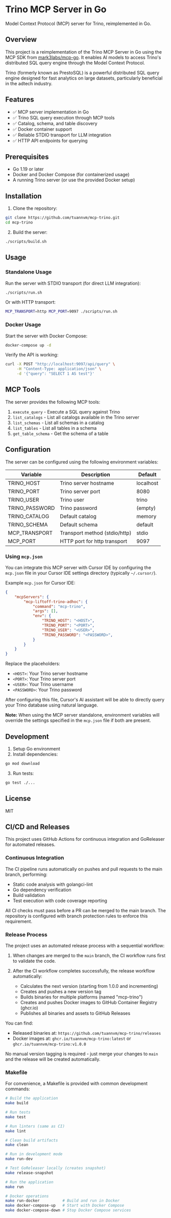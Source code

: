 # Trino MCP Server in Go

Model Context Protocol (MCP) server for Trino, reimplemented in Go.

## Overview

This project is a reimplementation of the Trino MCP Server in Go using the MCP SDK from [mark3labs/mcp-go](https://github.com/mark3labs/mcp-go). It enables AI models to access Trino's distributed SQL query engine through the Model Context Protocol.

Trino (formerly known as PrestoSQL) is a powerful distributed SQL query engine designed for fast analytics on large datasets, particularly beneficial in the adtech industry.

## Features

- ✅ MCP server implementation in Go
- ✅ Trino SQL query execution through MCP tools
- ✅ Catalog, schema, and table discovery
- ✅ Docker container support
- ✅ Reliable STDIO transport for LLM integration
- ✅ HTTP API endpoints for querying

## Prerequisites

- Go 1.19 or later
- Docker and Docker Compose (for containerized usage)
- A running Trino server (or use the provided Docker setup)

## Installation

1. Clone the repository:

```bash
git clone https://github.com/tuannvm/mcp-trino.git
cd mcp-trino
```

2. Build the server:

```bash
./scripts/build.sh
```

## Usage

### Standalone Usage

Run the server with STDIO transport (for direct LLM integration):

```bash
./scripts/run.sh
```

Or with HTTP transport:

```bash
MCP_TRANSPORT=http MCP_PORT=9097 ./scripts/run.sh
```

### Docker Usage

Start the server with Docker Compose:

```bash
docker-compose up -d
```

Verify the API is working:

```bash
curl -X POST "http://localhost:9097/api/query" \
     -H "Content-Type: application/json" \
     -d '{"query": "SELECT 1 AS test"}'
```

## MCP Tools

The server provides the following MCP tools:

1. `execute_query` - Execute a SQL query against Trino
2. `list_catalogs` - List all catalogs available in the Trino server
3. `list_schemas` - List all schemas in a catalog
4. `list_tables` - List all tables in a schema
5. `get_table_schema` - Get the schema of a table

## Configuration

The server can be configured using the following environment variables:

| Variable       | Description                   | Default   |
| -------------- | ----------------------------- | --------- |
| TRINO_HOST     | Trino server hostname         | localhost |
| TRINO_PORT     | Trino server port             | 8080      |
| TRINO_USER     | Trino user                    | trino     |
| TRINO_PASSWORD | Trino password                | (empty)   |
| TRINO_CATALOG  | Default catalog               | memory    |
| TRINO_SCHEMA   | Default schema                | default   |
| MCP_TRANSPORT  | Transport method (stdio/http) | stdio     |
| MCP_PORT       | HTTP port for http transport  | 9097      |

### Using `mcp.json`

You can integrate this MCP server with Cursor IDE by configuring the `mcp.json` file in your Cursor IDE settings directory (typically `~/.cursor/`).

Example `mcp.json` for Cursor IDE:

```json
{
	"mcpServers": {
		"mcp-liftoff-trino-adhoc": {
			"command": "mcp-trino",
			"args": [],
			"env": {
				"TRINO_HOST": "<HOST>",
				"TRINO_PORT": "<PORT>",
				"TRINO_USER": "<USER>",
				"TRINO_PASSWORD": "<PASSWORD>",
			}
		}
	}
}
```

Replace the placeholders:
- `<HOST>`: Your Trino server hostname
- `<PORT>`: Your Trino server port
- `<USER>`: Your Trino username
- `<PASSWORD>`: Your Trino password

After configuring this file, Cursor's AI assistant will be able to directly query your Trino database using natural language.

**Note:** When using the MCP server standalone, environment variables will override the settings specified in the `mcp.json` file if both are present.

## Development

1. Setup Go environment
2. Install dependencies:

```bash
go mod download
```

3. Run tests:

```bash
go test ./...
```

## License

MIT

## CI/CD and Releases

This project uses GitHub Actions for continuous integration and GoReleaser for automated releases.

### Continuous Integration

The CI pipeline runs automatically on pushes and pull requests to the main branch, performing:
- Static code analysis with golangci-lint
- Go dependency verification 
- Build validation
- Test execution with code coverage reporting

All CI checks must pass before a PR can be merged to the main branch. The repository is configured with branch protection rules to enforce this requirement.

### Release Process

The project uses an automated release process with a sequential workflow:

1. When changes are merged to the `main` branch, the CI workflow runs first to validate the code.

2. After the CI workflow completes successfully, the release workflow automatically:
   - Calculates the next version (starting from 1.0.0 and incrementing)
   - Creates and pushes a new version tag
   - Builds binaries for multiple platforms (named "mcp-trino")
   - Creates and pushes Docker images to GitHub Container Registry (ghcr.io)
   - Publishes all binaries and assets to GitHub Releases

You can find:
- Released binaries at: `https://github.com/tuannvm/mcp-trino/releases`
- Docker images at: `ghcr.io/tuannvm/mcp-trino:latest` or `ghcr.io/tuannvm/mcp-trino:v1.0.0`

No manual version tagging is required - just merge your changes to `main` and the release will be created automatically.

### Makefile

For convenience, a Makefile is provided with common development commands:

```bash
# Build the application
make build

# Run tests
make test

# Run linters (same as CI)
make lint

# Clean build artifacts
make clean

# Run in development mode
make run-dev

# Test GoReleaser locally (creates snapshot)
make release-snapshot

# Run the application
make run

# Docker operations
make run-docker          # Build and run in Docker
make docker-compose-up   # Start with Docker Compose
make docker-compose-down # Stop Docker Compose services
```
